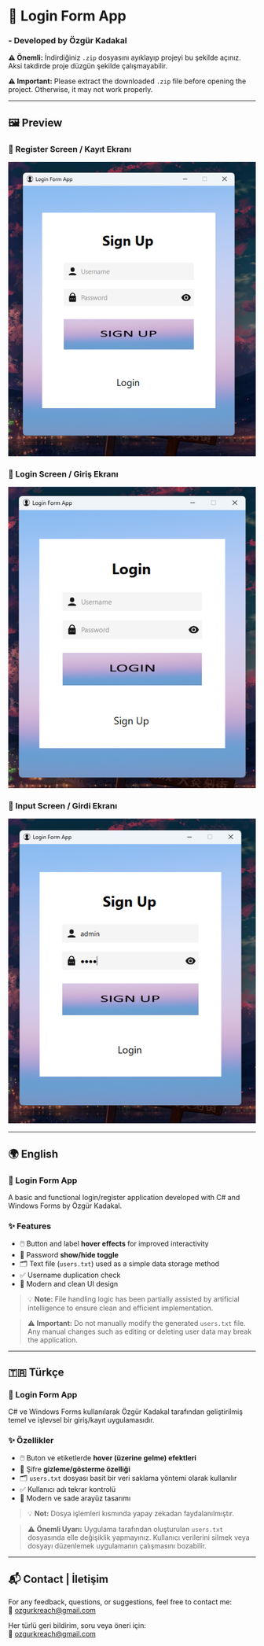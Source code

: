 # 🔐 Login Form App

### - Developed by Özgür Kadakal

**⚠️ Önemli:** İndirdiğiniz `.zip` dosyasını ayıklayıp projeyi bu şekilde açınız. Aksi takdirde proje düzgün şekilde çalışmayabilir.

**⚠️ Important:** Please extract the downloaded `.zip` file before opening the project. Otherwise, it may not work properly.

---

## 🖼️ Preview

### 🧾 Register Screen / Kayıt Ekranı  
![Register](LoginFormApp/ScreenShots/SignUpScreen.png)

### 🔐 Login Screen / Giriş Ekranı 
![Login](LoginFormApp/ScreenShots/LoginScreen.png)

### 🧾 Input Screen / Girdi Ekranı 
![Input](LoginFormApp/ScreenShots/inputScreen.png)

---

## 🌍 English

### 🔐 Login Form App  
A basic and functional login/register application developed with C# and Windows Forms by Özgür Kadakal.

### ✨ Features  
- 🖱️ Button and label **hover effects** for improved interactivity  
- 🔐 Password **show/hide toggle**  
- 🗂️ Text file (`users.txt`) used as a simple data storage method  
- ✅ Username duplication check  
- 🎨 Modern and clean UI design  

> 💡 **Note:** File handling logic has been partially assisted by artificial intelligence to ensure clean and efficient implementation.  

> ⚠️ **Important:** Do not manually modify the generated `users.txt` file. Any manual changes such as editing or deleting user data may break the application.

---

## 🇹🇷 Türkçe

### 🔐 Login Form App  
C# ve Windows Forms kullanılarak Özgür Kadakal tarafından geliştirilmiş temel ve işlevsel bir giriş/kayıt uygulamasıdır.

### ✨ Özellikler  
- 🖱️ Buton ve etiketlerde **hover (üzerine gelme) efektleri**  
- 🔐 Şifre **gizleme/gösterme özelliği**  
- 🗂️ `users.txt` dosyası basit bir veri saklama yöntemi olarak kullanılır  
- ✅ Kullanıcı adı tekrar kontrolü  
- 🎨 Modern ve sade arayüz tasarımı  

> 💡 **Not:** Dosya işlemleri kısmında yapay zekadan faydalanılmıştır.  

> ⚠️ **Önemli Uyarı:** Uygulama tarafından oluşturulan `users.txt` dosyasında elle değişiklik yapmayınız. Kullanıcı verilerini silmek veya dosyayı düzenlemek uygulamanın çalışmasını bozabilir.

---

## 📬 Contact | İletişim  
For any feedback, questions, or suggestions, feel free to contact me:  
📧 ozgurkreach@gmail.com

Her türlü geri bildirim, soru veya öneri için:  
📧 ozgurkreach@gmail.com
